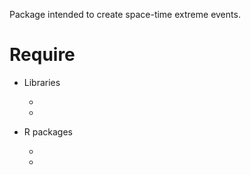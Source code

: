 Package intended to create space-time extreme events.

Require
=======
- Libraries
	* [NCO]: http://nco.sourceforge.net/nco.html
	* [GMT]: http://gmt.soest.hawaii.edu

- R packages
	* [Rmpi]: http://cran.r-project.org/web/packages/Rmpi/index.html
	* [ncdf4]: http://cran.r-project.org/web/packages/ncdf4/index.html
